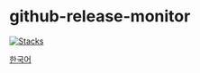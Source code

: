 # github-release-monitor
[![Stacks](https://skillicons.dev/icons?i=githubactions,python)](https://skillicons.dev)

[한국어](docs\README_ko_kr.md)